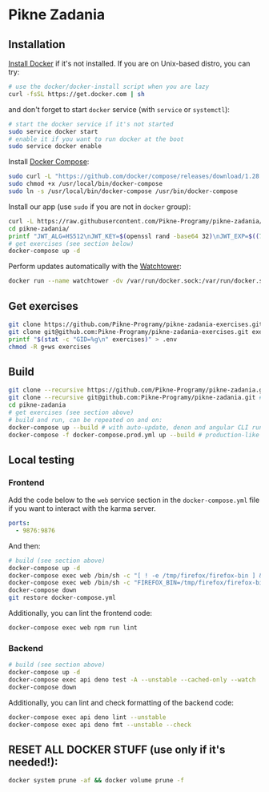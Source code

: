 <!--
Copyright 2021 Marcin Zepp <nircek-2103@protonmail.com>

SPDX-License-Identifier: CC-BY-4.0
-->

# Pikne Zadania

## Installation

[Install Docker](https://docs.docker.com/engine/install/) if it's not installed. If you are on Unix-based distro, you can try:

```sh
# use the docker/docker-install script when you are lazy
curl -fsSL https://get.docker.com | sh
```

and don't forget to start `docker` service (with `service` or `systemctl`):

```sh
# start the docker service if it's not started
sudo service docker start
# enable it if you want to run docker at the boot
sudo service docker enable
```

Install [Docker Compose](https://docs.docker.com/compose/install/):

```sh
sudo curl -L "https://github.com/docker/compose/releases/download/1.28.2/docker-compose-$(uname -s)-$(uname -m)" -o /usr/local/bin/docker-compose
sudo chmod +x /usr/local/bin/docker-compose
sudo ln -s /usr/local/bin/docker-compose /usr/bin/docker-compose
```

Install our app (use `sudo` if you are not in `docker` group):

```sh
curl -L https://raw.githubusercontent.com/Pikne-Programy/pikne-zadania/master/docker-compose.latest.yml --create-dirs -o pikne-zadania/docker-compose.yml
cd pikne-zadania/
printf "JWT_ALG=HS512\nJWT_KEY=$(openssl rand -base64 32)\nJWT_EXP=$((7*24*60*60))\nLOGIN_TIME=2e3\nUSER_SALT=$(openssl rand -base64 32)\nDECIMAL_POINT=false\nROOT_ENABLE=yes\nROOT_PASS=$(openssl rand -base64 32)\n" > api.env
# get exercises (see section below)
docker-compose up -d
```

Perform updates automatically with the [Watchtower](https://github.com/containrrr/watchtower):

```sh
docker run --name watchtower -dv /var/run/docker.sock:/var/run/docker.sock containrrr/watchtower
```

## Get exercises

```sh
git clone https://github.com/Pikne-Programy/pikne-zadania-exercises.git exercises # or
git clone git@github.com:Pikne-Programy/pikne-zadania-exercises.git exercises
printf "$(stat -c "GID=%g\n" exercises)" > .env
chmod -R g+ws exercises
```

## Build

```sh
git clone --recursive https://github.com/Pikne-Programy/pikne-zadania.git # clone via HTTPS
git clone --recursive git@github.com:Pikne-Programy/pikne-zadania.git # clone via SSH
cd pikne-zadania
# get exercises (see section above)
# build and run, can be repeated on and on:
docker-compose up --build # with auto-update, denon and angular CLI running in background, port 80
docker-compose -f docker-compose.prod.yml up --build # production-like environment, port 8080
```

## Local testing

### Frontend

Add the code below to the `web` service section in the `docker-compose.yml` file if you want to interact with the karma server.

```yml
ports:
  - 9876:9876
```

And then:

```sh
# build (see section above)
docker-compose up -d
docker-compose exec web /bin/sh -c "[ ! -e /tmp/firefox/firefox-bin ] && ( cd /tmp && wget https://ftp.mozilla.org/pub/firefox/releases/91.0/linux-x86_64/en-US/firefox-91.0.tar.bz2 && tar xjf firefox-91.0.tar.bz2 && chmod +x firefox/firefox-bin && apt update && apt install libgtk-3-0 libdbus-glib-1-2; )"
docker-compose exec web /bin/sh -c "FIREFOX_BIN=/tmp/firefox/firefox-bin npm test -- --watch"
docker-compose down
git restore docker-compose.yml
```

Additionally, you can lint the frontend code:

```sh
docker-compose exec web npm run lint
```

### Backend

```sh
# build (see section above)
docker-compose up -d
docker-compose exec api deno test -A --unstable --cached-only --watch
docker-compose down
```

Additionally, you can lint and check formatting of the backend code:

```sh
docker-compose exec api deno lint --unstable
docker-compose exec api deno fmt --unstable --check
```

## RESET ALL DOCKER STUFF (use only if it's needed!):

```sh
docker system prune -af && docker volume prune -f
```
